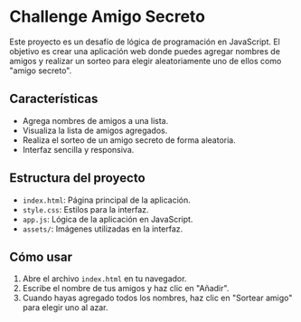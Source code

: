 # Challenge Amigo Secreto

Este proyecto es un desafío de lógica de programación en JavaScript. El objetivo es crear una aplicación web donde puedes agregar nombres de amigos y realizar un sorteo para elegir aleatoriamente uno de ellos como "amigo secreto".

## Características

- Agrega nombres de amigos a una lista.
- Visualiza la lista de amigos agregados.
- Realiza el sorteo de un amigo secreto de forma aleatoria.
- Interfaz sencilla y responsiva.

## Estructura del proyecto

- `index.html`: Página principal de la aplicación.
- `style.css`: Estilos para la interfaz.
- `app.js`: Lógica de la aplicación en JavaScript.
- `assets/`: Imágenes utilizadas en la interfaz.

## Cómo usar

1. Abre el archivo `index.html` en tu navegador.
2. Escribe el nombre de tus amigos y haz clic en "Añadir".
3. Cuando hayas agregado todos los nombres, haz clic en "Sortear amigo" para elegir uno al azar.
